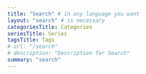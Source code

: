 ```yaml
---
title: "Search" # in any language you want
layout: "search" # is necessary
categoriesTitle: Categories
seriesTitle: Series
tagsTitle: Tags
# url: "/search"
# description: "Description for Search"
summary: "search"
---
```

